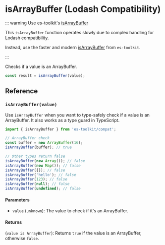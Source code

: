 # isArrayBuffer (Lodash Compatibility)

::: warning Use es-toolkit's [isArrayBuffer](../../predicate/isArrayBuffer.md)

This `isArrayBuffer` function operates slowly due to complex handling for Lodash compatibility.

Instead, use the faster and modern [isArrayBuffer](../../predicate/isArrayBuffer.md) from `es-toolkit`.

:::

Checks if a value is an ArrayBuffer.

```typescript
const result = isArrayBuffer(value);
```

## Reference

### `isArrayBuffer(value)`

Use `isArrayBuffer` when you want to type-safely check if a value is an ArrayBuffer. It also works as a type guard in TypeScript.

```typescript
import { isArrayBuffer } from 'es-toolkit/compat';

// ArrayBuffer check
const buffer = new ArrayBuffer(16);
isArrayBuffer(buffer); // true

// Other types return false
isArrayBuffer(new Array()); // false
isArrayBuffer(new Map()); // false
isArrayBuffer({}); // false
isArrayBuffer('hello'); // false
isArrayBuffer(123); // false
isArrayBuffer(null); // false
isArrayBuffer(undefined); // false
```

#### Parameters

- `value` (`unknown`): The value to check if it's an ArrayBuffer.

#### Returns

(`value is ArrayBuffer`): Returns `true` if the value is an ArrayBuffer, otherwise `false`.
